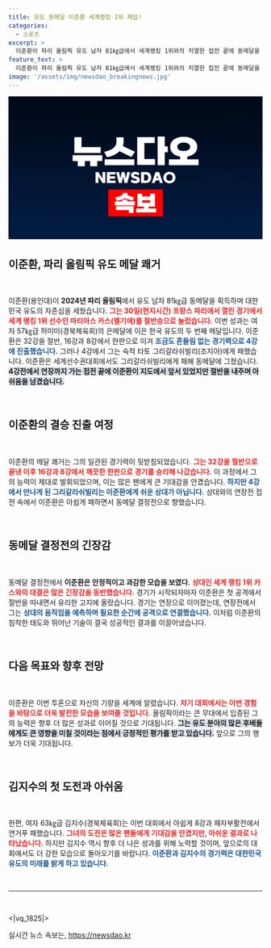 ```yaml
---
title: 유도 동메달 이준환 세계랭킹 1위 제압!
categories:
  - 스포츠
excerpt: >
  이준환이 파리 올림픽 유도 남자 81㎏급에서 세계랭킹 1위와의 치열한 접전 끝에 동메달을 차지하며 한국 유도의 자부심을 높였다.
feature_text: >
  이준환이 파리 올림픽 유도 남자 81㎏급에서 세계랭킹 1위와의 치열한 접전 끝에 동메달을 차지하며 한국 유도의 자부심을 높였다.
image: '/assets/img/newsdao_breakingnews.jpg'
---
```


<p><img src="/assets/img/newsdao_breakingnews.jpg" alt="cryptoinkorea 속보" /></p>

<h2 data-ke-size="size26">이준환, 파리 올림픽 유도 메달 쾌거</h2>

<p data-ke-size="size16">&nbsp;</p>

<p>이준환(용인대)이 <b>2024년 파리 올림픽</b>에서 유도 남자 81㎏급 동메달을 획득하며 대한민국 유도의 자존심을 세웠습니다. <b><span style="color: #ee2323;">그는 30일(현지시간) 프랑스 파리에서 열린 경기에서 세계 랭킹 1위 선수인 마티아스 카스(벨기에)를 절반승으로 눌렀습니다.</span></b> 이번 성과는 여자 57㎏급 허미미(경북체육회)의 은메달에 이은 한국 유도의 두 번째 메달입니다. 이준환은 32강을 절반, 16강과 8강에서 한판으로 이겨 <b><span style="color: #1a5490;">조금도 흔들림 없는 경기력으로 4강에 진출했습니다.</span></b> 그러나 4강에서 그는 숙적 타토 그리갈라쉬빌리(조지아)에게 패했습니다. 이준환은 세계선수권대회에서도 그리갈라쉬빌리에게 패해 동메달에 그쳤습니다. <b><span style="background-color: #21538527;">4강전에서 연장까지 가는 접전 끝에 이준환이 지도에서 앞서 있었지만 절반을 내주며 아쉬움을 남겼습니다.</span></b> </p>

<p data-ke-size="size16">&nbsp;</p>

<h2 data-ke-size="size26">이준환의 결승 진출 여정</h2>

<p data-ke-size="size16">&nbsp;</p>

<p>이준환의 메달 쾌거는 그의 일관된 경기력이 뒷받침되었습니다. <b><span style="color: #ee2323;">그는 32강을 절반으로 끝낸 이후 16강과 8강에서 깨끗한 한판으로 경기를 승리해 나갔습니다.</span></b> 이 과정에서 그의 능력이 제대로 발휘되었으며, 이는 많은 팬에게 큰 기대감을 안겼습니다. <b><span style="color: #1a5490;">하지만 4강에서 만나게 된 그리갈라쉬빌리는 이준환에게 쉬운 상대가 아닙니다.</span></b> 상대와의 연장전 접전 속에서 이준환은 아쉽게 패하면서 동메달 결정전으로 향했습니다. </p>

<p data-ke-size="size16">&nbsp;</p>

<h2 data-ke-size="size26">동메달 결정전의 긴장감</h2>

<p data-ke-size="size16">&nbsp;</p>

<p>동메달 결정전에서 <b>이준환은 안정적이고 과감한 모습을 보였다.</b> <b><span style="color: #ee2323;">상대인 세계 랭킹 1위 카스와의 대결은 많은 긴장감을 동반했습니다.</span></b> 경기가 시작되자마자 이준환은 첫 공격에서 절반을 따내면서 유리한 고지에 올랐습니다. 경기는 연장으로 이어졌는데, 연장전에서 그는 <b><span style="color: #1a5490;">상대의 움직임을 예측하며 필요한 순간에 공격으로 연결했습니다.</span></b> 이처럼 이준환의 침착한 태도와 뛰어난 기술이 결국 성공적인 결과를 이끌어냈습니다. </p>

<p data-ke-size="size16">&nbsp;</p>

<h2 data-ke-size="size26">다음 목표와 향후 전망</h2>

<p data-ke-size="size16">&nbsp;</p>

<p>이준환은 이번 투혼으로 자신의 기량을 세계에 알렸습니다. <b><span style="color: #ee2323;">차기 대회에서는 이번 경험을 바탕으로 더욱 발전한 모습을 보여줄 것입니다.</span></b> 올림픽이라는 큰 무대에서 입증된 그의 능력은 향후 더 많은 성과로 이어질 것으로 기대됩니다. <b><span style="background-color: #21538527;">그는 유도 분야의 많은 후배들에게도 큰 영향을 미칠 것이라는 점에서 긍정적인 평가를 받고 있습니다.</span></b> 앞으로 그의 행보가 더욱 기대됩니다.</p>

<p data-ke-size="size16">&nbsp;</p>

<h2 data-ke-size="size26">김지수의 첫 도전과 아쉬움</h2>

<p data-ke-size="size16">&nbsp;</p>

<p>한편, 여자 63㎏급 김지수(경북체육회)는 이번 대회에서 아쉽게 8강과 패자부활전에서 연거푸 패했습니다. <b><span style="color: #ee2323;">그녀의 도전은 많은 팬들에게 기대감을 안겼지만, 아쉬운 결과로 나타났습니다.</span></b> 하지만 김지수 역시 향후 더 나은 성과를 위해 노력할 것이며, 앞으로의 대회에서도 더 강한 모습으로 돌아오기를 바랍니다. <b><span style="color: #1a5490;">이준환과 김지수의 경기력은 대한민국 유도의 미래를 밝게 하고 있습니다.</span></b></p>

<p data-ke-size="size16">&nbsp;</p>

<hr>

<p data-ke-size="size16">&nbsp;</p>

<p>&lt;|vq_1825|&gt;</p>
실시간 뉴스 속보는, <a href="https://newsdao.kr" rel="dofollow">https://newsdao.kr</a>


